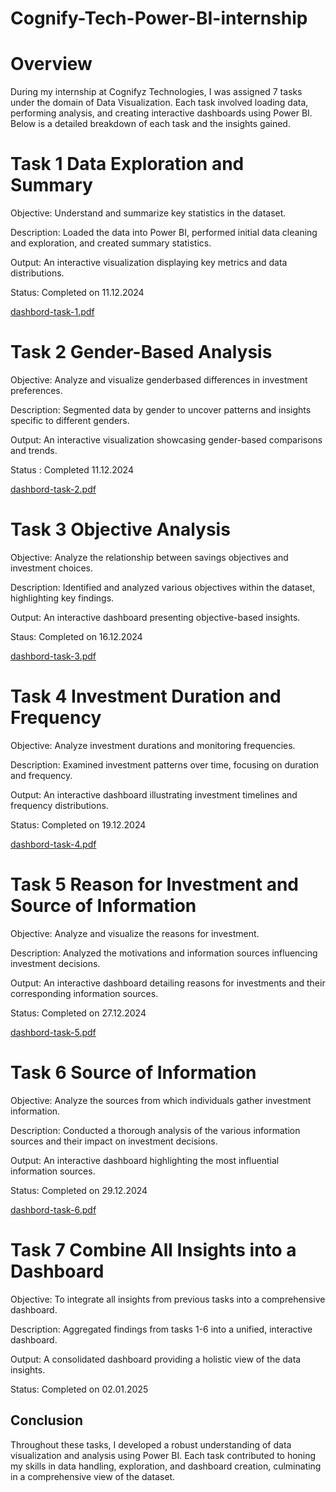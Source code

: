 # Cognify-Tech-Power-BI-internship

# Overview

During my internship at Cognifyz Technologies, I was assigned 7 tasks under the domain of Data Visualization. Each task involved loading data, performing analysis, and creating interactive dashboards using Power BI. Below is a detailed breakdown of each task and the insights gained.

# Task 1 Data Exploration and Summary
Objective: Understand and summarize key statistics in the dataset.

Description: Loaded the data into Power BI, performed initial data cleaning and exploration, and created summary statistics.

Output: An interactive visualization displaying key metrics and data distributions.

Status: Completed on 11.12.2024

[dashbord-task-1.pdf](https://github.com/user-attachments/files/18149536/dashbord-task-1.pdf)


# Task 2 Gender-Based Analysis
Objective: Analyze and visualize genderbased differences in investment preferences.

Description: Segmented data by gender to uncover patterns and insights specific to different genders.

Output: An interactive visualization showcasing gender-based comparisons and trends.

Status : Completed 11.12.2024

[dashbord-task-2.pdf](https://github.com/user-attachments/files/18149561/dashbord-task-2.pdf)

# Task 3 Objective Analysis
Objective: Analyze the relationship between savings objectives and investment choices.

Description: Identified and analyzed various objectives within the dataset, highlighting key findings.

Output: An interactive dashboard presenting objective-based insights.

Staus: Completed on 16.12.2024

[dashbord-task-3.pdf](https://github.com/user-attachments/files/18149571/dashbord-task-3.pdf)

# Task 4 Investment Duration and Frequency
Objective: Analyze investment durations and monitoring frequencies.

Description: Examined investment patterns over time, focusing on duration and frequency.

Output: An interactive dashboard illustrating investment timelines and frequency distributions.

Status: Completed on 19.12.2024

[dashbord-task-4.pdf](https://github.com/user-attachments/files/18195615/dashbord-task-4.pdf)

# Task 5 Reason for Investment and Source of Information
Objective: Analyze and visualize the reasons for investment.

Description: Analyzed the motivations and information sources influencing investment decisions.

Output: An interactive dashboard detailing reasons for investments and their corresponding information sources.

Status: Completed on 27.12.2024

[dashbord-task-5.pdf](https://github.com/user-attachments/files/18263859/dashbord-task-5.pdf)

# Task 6 Source of Information
Objective: Analyze the sources from which individuals gather investment information.

Description: Conducted a thorough analysis of the various information sources and their impact on investment decisions.

Output: An interactive dashboard highlighting the most influential information sources.

Status: Completed on 29.12.2024

[dashbord-task-6.pdf](https://github.com/user-attachments/files/18285802/dashbord-task-6.pdf)


# Task 7 Combine All Insights into a Dashboard
Objective: To integrate all insights from previous tasks into a comprehensive dashboard.

Description: Aggregated findings from tasks 1-6 into a unified, interactive dashboard.

Output: A consolidated dashboard providing a holistic view of the data insights.

Status: Completed on 02.01.2025

## Conclusion
Throughout these tasks, I developed a robust understanding of data visualization and analysis using Power BI. 
Each task contributed to honing my skills in data handling, exploration, and dashboard creation, culminating in a comprehensive view of the dataset.

